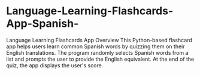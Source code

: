 # Language-Learning-Flashcards-App-Spanish-
Language Learning Flashcards App Overview This Python-based flashcard app helps users learn common Spanish words by quizzing them on their English translations. The program randomly selects Spanish words from a list and prompts the user to provide the English equivalent. At the end of the quiz, the app displays the user's score.
